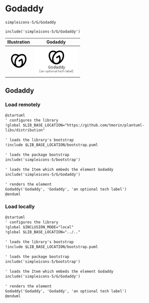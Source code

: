 # Godaddy


```text
simpleicons-5/G/Godaddy
```

```text
include('simpleicons-5/G/Godaddy')
```



| Illustration | Godaddy |
| :---: | :---: |
| ![illustration for Illustration](../../simpleicons-5/G/Godaddy.png) | ![illustration for Godaddy](../../simpleicons-5/G/Godaddy.Local.png) |




## Godaddy

### Load remotely
```plantuml
@startuml
' configures the library
!global $LIB_BASE_LOCATION="https://github.com/tmorin/plantuml-libs/distribution"

' loads the library's bootstrap
!include $LIB_BASE_LOCATION/bootstrap.puml

' loads the package bootstrap
include('simpleicons-5/bootstrap')

' loads the Item which embeds the element Godaddy
include('simpleicons-5/G/Godaddy')

' renders the element
Godaddy('Godaddy', 'Godaddy', 'an optional tech label')
@enduml
```

### Load locally
```plantuml
@startuml
' configures the library
!global $INCLUSION_MODE="local"
!global $LIB_BASE_LOCATION="../.."

' loads the library's bootstrap
!include $LIB_BASE_LOCATION/bootstrap.puml

' loads the package bootstrap
include('simpleicons-5/bootstrap')

' loads the Item which embeds the element Godaddy
include('simpleicons-5/G/Godaddy')

' renders the element
Godaddy('Godaddy', 'Godaddy', 'an optional tech label')
@enduml
```

